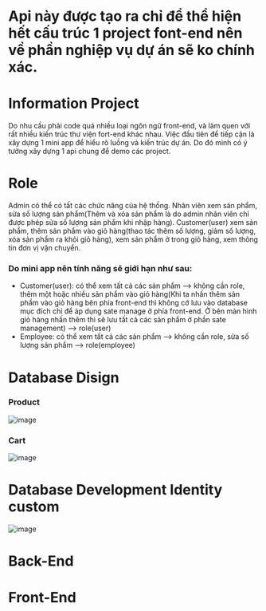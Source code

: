 # Api này được tạo ra chỉ để thể hiện hết cấu trúc 1 project font-end nên về phần nghiệp vụ dự án sẽ ko chính xác.

# Information Project
Do nhu cầu phải code quá nhiều loại ngôn ngữ front-end, và làm quen với rất nhiều kiến trúc thư viện fort-end khác nhau. Việc đầu tiên để tiếp cận là xây dựng 1 mini app để hiểu rõ luồng và kiến trúc dự án. Do đó mình có ý tưởng xây dựng 1 api chung để demo các project. 
# Role
Admin có thể có tất các chức năng của hệ thống.
Nhân viên xem sản phẩm, sửa số lượng sản phẩm(Thêm và xóa sản phẩm là do admin nhân viên chỉ được phép sửa số lượng sản phẩm khi nhập hàng).
Customer(user) xem sản phẩm, thêm sản phẩm vào giỏ hàng(thao tác thêm số lượng, giảm số lượng, xóa sản phẩm ra khỏi giỏ hàng), xem sản phẩm ở trong giỏ hàng, xem thông tin đơn vị vận chuyển.  
### Do mini app nên tính năng sẽ giới hạn như sau:
- Customer(user): có thể xem tất cả các sản phẩm --> không cần role, thêm một hoặc nhiều sản phẩm vào giỏ hàng(Khi ta nhấn thêm sản phẩm vào giỏ hàng bên phía front-end thì không cớ lưu vào database mục đích chỉ để áp dụng sate manage ở phía front-end. Ở bên màn hình giỏ hàng nhấn thêm thì sẽ lưu tất cả các sản phẩm ở phần sate management) --> role(user)
- Employee: có thể xem tất cả các sản phẩm --> không cần role, sửa số lượng sản phẩm --> role(employee)
# Database Disign
### Product
![image](https://github.com/Dia2001/api-global/assets/88370983/31ffe3ef-3a32-44ad-ab2a-b6dc938c6ab8)


### Cart
![image](https://github.com/Dia2001/api-global/assets/88370983/165548b5-d218-426d-a686-e73a4994c221)

# Database Development Identity custom
![image](https://github.com/Dia2001/api-global/assets/88370983/b7e256fd-1722-4c7f-8174-897a22a42e2f)



# Back-End
# Front-End

